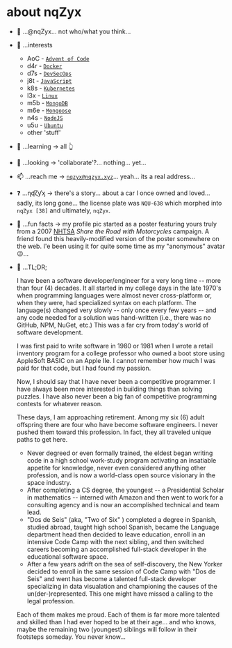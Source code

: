 # about nqZyx

- 👋 ...@nqZyx... not who/what you think...
- 👀 ...interests 
  - AoC - [`Advent of Code`](https://adventofcode.com)
  - d4r - [`Docker`](https://docker.com)
  - d7s - [`DevSecOps`](https://www.devsecops.org)
  - j8t - [`JavaScript`](https://developer.mozilla.org/en-US/docs/Web/JavaScript)
  - k8s - [`Kubernetes`](https://kubernetes.io)
  - l3x - [`Linux`](https://www.linux.org)
  - m5b - [`MongoDB`](https://www.mongodb.com)
  - m6e - [`Mongoose`](https://mongoosejs.com/)
  - n4s - [`NodeJS`](https://nodejs.org)
  - u5u - [`Ubuntu`](https://ubuntu.com)
  - other 'stuff'
- 🌱 ...learning -> all 👆 
- 💞️ ...looking -> 'collaborate'?... nothing... yet...
- 📫 ...reach me -> [`nqzyx@nqzyx.xyz`](mailto:nqzyx@nqzyx.xyz)... yeah... its a real address...
- ❓ ...ɳʠζƴᶍ -> there's a story... about a car I once owned and loved... sadly, its long gone... the license plate was `NQU-638` which morphed into `nqZyx [38]` and ultimately, `nqZyx`.
- 🤣 ...fun facts -> my profile pic started as a poster featuring yours truly from a 2007 [NHTSA](https://nhtsa.gov) *Share the Road with Motorcycles* campaign. A friend found this heavily-modified version of the poster somewhere on the web. I'e been using it for quite some time as my "anonymous" avatar 😉...
- 📖 ...TL;DR;

  I have been a software developer/engineer for a very long time -- more than four (4) decades. It all started in my college days in the late 1970's when programming languages were almost never cross-platform or, when they were, had specialized syntax on each platform. The language(s) changed very slowly -- only once every few years -- and any code needed for a solution was hand-written (i.e., there was no GitHub, NPM, NuGet, etc.) This was a far cry from today's world of software development. 

  I was first paid to write software in 1980 or 1981 when I wrote a retail inventory program for a college professor who owned a boot store using AppleSoft BASIC on an Apple IIe. I cannot remember how much I was paid for that code, but I had found my passion.

  Now, I should say that I have never been a competitive programmer. I have always been more interested in building things than solving puzzles. I have also never been a big fan of competitive programming contests for whatever reason.

  These days, I am approaching retirement. Among my six (6) adult offspring there are four who have become software engineers. I never pushed them toward this profession. In fact, they all traveled unique paths to get here.

    - Never degreed or even formally trained, the eldest began writing code in a high school work-study program activating an insatiable appetite for knowledge, never even considered anything other profession, and is now a world-class open source visionary in the space industry. 
    - After completing a CS degree, the youngest -- a Presidential Scholar in mathematics -- interned with Amazon and then went to work for a consulting agency and is now an accomplished technical and team lead.
    - "Dos de Seis" (aka, "Two of Six" <g>) completed a degree in Spanish, studied abroad, taught high school Spanish, became the Language department head then decided to leave education, enroll in an intensive Code Camp with the next sibling, and then switched careers becoming an accomplished full-stack developer in the educational software space.
    - After a few years adrift on the sea of self-discovery, the New Yorker decided to enroll in the same session of Code Camp with "Dos de Seis" and went has become a talented full-stack developer specializing in data visualation and championing the causes of the un(der-)represented. This one might have missed a calling to the legal profession.

  Each of them makes me proud. Each of them is far more more talented and skilled than I had ever hoped to be at their age... and who knows, maybe the remaining two (youngest) siblings will follow in their footsteps someday. You never know...
<!---
nqzyx/nqzyx is a ✨ special ✨ repository because its `README.md` (this file) appears on your GitHub profile.
You can click the Preview link to take a look at your changes.
--->
